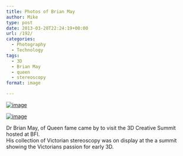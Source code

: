 ```yaml
---
title: Photos of Brian May
author: Mike
type: post
date: 2013-03-28T22:24:19+00:00
url: /192/
categories:
  - Photography
  - Technology
tags:
  - 3D
  - Brian May
  - queen
  - stereoscopy
format: image

---
```

[<img class="alignnone size-full" title="3D Summit Day 2-6877.jpg" alt="image" src="/wp-content/uploads/2013/03/wpid-3D-Summit-Day-2-6877.jpg" />][1]

[<img class="alignnone size-full" title="3D Summit Day 2-6886.jpg" alt="image" src="/wp-content/uploads/2013/03/wpid-3D-Summit-Day-2-6886.jpg" />][2]

Dr Brian May, of Queen fame came by to visit the 3D Creative Summit hosted at BFI.  
His collection of Victorian stereoscopy was on display at the a summit showing the Victorians passion for early 3D.

 [1]: /wp-content/uploads/2013/03/wpid-3D-Summit-Day-2-6877.jpg
 [2]: /wp-content/uploads/2013/03/wpid-3D-Summit-Day-2-6886.jpg
